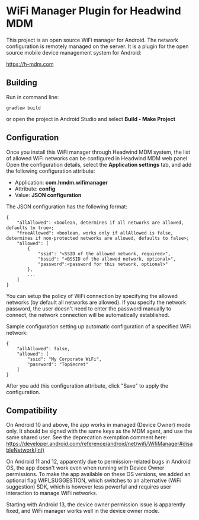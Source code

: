 # WiFi Manager Plugin for Headwind MDM

This project is an open source WiFi manager for Android. The network configuration is remotely managed on the server. It is a plugin for the open source mobile device management system for Android:

https://h-mdm.com

## Building

Run in command line:

    gradlew build

or open the project in Android Studio and select **Build - Make Project**

## Configuration

Once you install this WiFi manager through Headwind MDM system, the list of allowed WiFi networks can be configured in Headwind MDM web panel. Open the configuration details, select the **Application settings** tab, and add the following configuration attribute:

* Application: **com.hmdm.wifimanager**
* Attribute: **config**
* Value: **JSON configuration**

The JSON configuration has the following format:

    {
        "allAllowed": <boolean, determines if all networks are allowed, defaults to true>;
        "freeAllowed": <boolean, works only if allAllowed is false, determines if non-protected networks are allowed, defaults to false>;
        "allowed": [
            {
                "ssid": "<SSID of the allowed network, required>",
                "bssid": "<BSSID of the allowed network, optional>",
                "password":<password for this network, optional>"
            },
            ...
        ]
    }

You can setup the policy of WiFi connection by specifying the allowed networks (by default all networks are allowed). If you specify the network password, the user doesn't need to enter the password manually to connect, the network connection will be automatically established.

Sample configuration setting up automatic configuration of a specified WiFi network:

    {
        "allAllowed": false,
        "allowed": [
            "ssid": "My Corporate WiFi",
            "password": "Top$ecret"
        ]
    }



After you add this configuration attribute, click "Save" to apply the configuration.

## Compatibility

On Android 10 and above, the app works in managed (Device Owner) mode only. It should be signed with the same keys as the MDM agent, and use the same shared user. See the deprecation exemption comment here: https://developer.android.com/reference/android/net/wifi/WifiManager#disableNetwork(int)

On Android 11 and 12, apparently due to permission-related bugs in Android OS, the app doesn't work even when running with Device Owner permissions. To make the app available on these OS versions, we added an optional flag WIFI_SUGGESTION, which switches to an alternative (WiFi suggestion) SDK, which is however less powerful and requires user interaction to manage WiFi networks.

Starting with Android 13, the device owner permission issue is apparently fixed, and WiFi manager works well in the device owner mode.